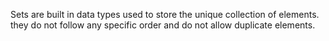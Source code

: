 Sets are built in data types used to store the unique collection of elements.
they do not follow any specific order and do not allow duplicate elements.

